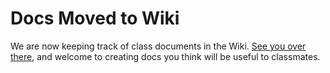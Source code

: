 # Docs Moved to Wiki

We are now keeping track of class documents in the Wiki.
[See you over there](https://github.com/TheEvergreenStateCollege/upper-division-cs/wiki), and welcome to creating docs you think will be useful to classmates.

